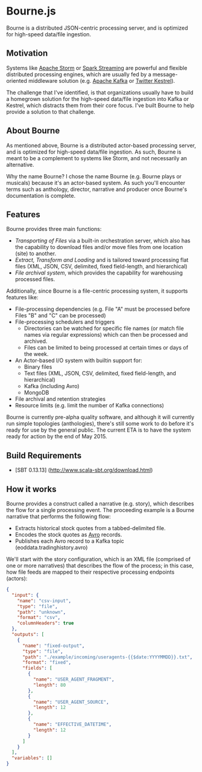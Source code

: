 Bourne.js
===========
Bourne is a distributed JSON-centric processing server, and is optimized for high-speed data/file ingestion.

## Motivation

Systems like [Apache Storm](http://storm.apache.org) or [Spark Streaming](http://spark.apache.org) are powerful and flexible distributed processing engines,
which are usually fed by a message-oriented middleware solution (e.g. [Apache Kafka](http://kafka.apache.org) or [Twitter Kestrel](https://github.com/twitter/kestrel)). 

The challenge that I've identified, is that organizations usually have to build a homegrown solution for the high-speed 
data/file ingestion into Kafka or Kestrel, which distracts them from their core focus. I've built Bourne to help provide 
a solution to that challenge.

## About Bourne

As mentioned above, Bourne is a distributed actor-based processing server, and is optimized for high-speed data/file
ingestion. As such, Bourne is meant to be a complement to systems like Storm, and not necessarily an alternative.

Why the name Bourne? I chose the name Bourne (e.g. Bourne plays or musicals) because it's an actor-based system.
As such you'll encounter terms such as anthology, director, narrative and producer once Bourne's documentation is complete.

## Features

Bourne provides three main functions:

* *Transporting of Files* via a built-in orchestration server, which also has the capability to download files and/or move files from one location (site) to another.
* *Extract, Transform and Loading* and is tailored toward processing flat files (XML, JSON, CSV, delimited, fixed field-length, and hierarchical)
* *File archival system*, which provides the capability for warehousing processed files.

Additionally, since Bourne is a file-centric processing system, it supports features like:
* File-processing dependencies (e.g. File "A" must be processed before Files "B" and "C" can be processed)
* File-processing schedulers and triggers
  * Directories can be watched for specific file names (or match file names via regular expressions) which can then be processed and archived.
  * Files can be limited to being processed at certain times or days of the week.
* An Actor-based I/O system with builtin support for:
  * Binary files
  * Text files (XML, JSON, CSV, delimited, fixed field-length, and hierarchical)
  * Kafka (including Avro)
  * MongoDB
* File archival and retention strategies
* Resource limits (e.g. limit the number of Kafka connections)

Bourne is currently pre-alpha quality software, and although it will currently run simple topologies (anthologies), 
there's still some work to do before it's ready for use by the general public. The current ETA is to have the system 
ready for action by the end of May 2015.

<a name="build-requirements"></a>
## Build Requirements

* [SBT 0.13.13] (http://www.scala-sbt.org/download.html)

<a name="how-it-works"></a>
## How it works

Bourne provides a construct called a narrative (e.g. story), which describes the flow for a single processing event.
The proceeding example is a Bourne narrative that performs the following flow:

* Extracts historical stock quotes from a tabbed-delimited file.
* Encodes the stock quotes as [Avro](avro.apache.org) records.
* Publishes each Avro record to a Kafka topic (eoddata.tradinghistory.avro)

We'll start with the story configuration, which is an XML file (comprised of one or more narratives) that 
describes the flow of the process; in this case, how file feeds are mapped to their respective processing 
endpoints (actors):

```json
{
  "input": {
    "name": "csv-input",
    "type": "file",
    "path": "unknown",
    "format": "csv",
    "columnHeaders": true
  },
  "outputs": [
    {
      "name": "fixed-output",
      "type": "file",
      "path": "./example/incoming/useragents-{{$date:YYYYMMDD}}.txt",
      "format": "fixed",
      "fields": [
        {
          "name": "USER_AGENT_FRAGMENT",
          "length": 80
        },
        {
          "name": "USER_AGENT_SOURCE",
          "length": 12
        },
        {
          "name": "EFFECTIVE_DATETIME",
          "length": 12
        }
      ]
    }
  ],
  "variables": []
}
```

